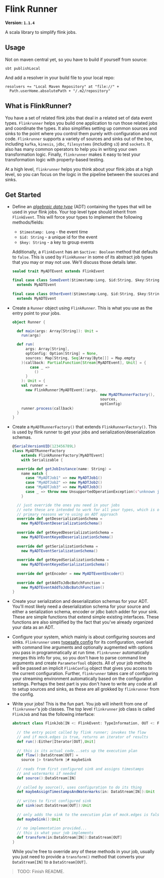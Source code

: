 # Flink Runner

**Version: `1.1.4`**

A scala library to simplify flink jobs.

## Usage

Not on maven central yet, so you have to build if yourself from source:

```sbtshell
sbt publishLocal
```

And add a resolver in your build file to your local repo:

```sbtshell
resolvers += "Local Maven Repository" at "file://" + 
  Path.userHome.absolutePath + "/.m2/repository"
```

## What is FlinkRunner?

You have a set of related flink jobs that deal in a related set of
data event types. `Flinkrunner` helps you build one application to run
those related jobs and coordinate the types. It also simplifies setting
up common sources and sinks to the point where you control them purely
with configuration and not code. `Flinkrunner` supports a variety of sources
and sinks out of the box, including `kafka`, `kinesis`, `jdbc`, `filesystems` 
(including `s3`) and `sockets`. It also has many common
operators to help you in writing your own transformation logic. Finally, `flinkrunner`
makes it easy to test your transformation logic with property-based testing.

At a high level, `flinkrunner` helps you think about your flink jobs at a high level, 
so you can focus on the logic in the pipeline between the sources and sinks.

## Get Started

* Define an 
[*algebraic data type*](http://tpolecat.github.io/presentations/algebraic_types.html#1) 
(ADT) containing the types that will be used in your flink jobs. Your top level type
should inherit from `FlinkEvent`. This will force your types to implement the following
methods/fields:

  * `$timestamp: Long` - the event time
  * `$id: String` - a unique id for the event
  * `$key: String` - a key to group events

  Additionally, a `FlinkEvent` has an `$active: Boolean` method that defaults to `false`.
  This is used by `FlinkRunner` in some of its abstract job types that you may or may not
  use. We'll discuss those details later.
  
  ```scala
  sealed trait MyADTEvent extends FlinkEvent
  
  final case class SomeEvent($timestamp:Long, $id:String, $key:String, ...)
    extends MyADTEvent
    
  final case class OtherEvent($timestamp:Long, $id:String, $key:String, ...)
    extends MyADTEvent
  ```

* Create a `Runner` object using `FlinkRunner`. This is what you use as the entry point
to your jobs.

  ```scala
  object Runner {
  
    def main(args: Array[String]): Unit =
      run(args)
  
    def run(
        args: Array[String],
        optConfig: Option[String] = None,
        sources: Map[String, Seq[Array[Byte]]] = Map.empty
      )(callback: PartialFunction[Stream[MyADTEvent], Unit] = {
          case _ =>
            ()
        }
      ): Unit = {
      val runner =
        new FlinkRunner[MyADTEvent](args,
                                          new MyADTRunnerFactory(),
                                          sources,
                                          optConfig)
      runner.process(callback)
    }
  }
  ```

* Create a `MyADTRunnerFactory()` that extends `FlinkRunnerFactory()`. This is used
by flink runner to get your jobs and serialization/deserialization schemas.

  ```scala
  @SerialVersionUID(123456789L)
  class MyADTRunnerFactory
      extends FlinkRunnerFactory[MyADTEvent]
      with Serializable {
  
    override def getJobInstance(name: String) =
      name match {
        case "MyADTJob1" => new MyADTJob1()
        case "MyADTJob2" => new MyADTJob2()
        case "MyADTJob3" => new MyADTJob3()
        case _ => throw new UnsupportedOperationException(s"unknown job $name")
      }
  
    // just override the ones you need in your jobs
    // note these are intended to work for all your types, which is one of the
    // primary reasons we're using an ADT approach
    override def getDeserializationSchema =
      new MyADTEventDeserializationSchema()
      
    override def getKeyedDeserializationSchema =
      new MyADTEventKeyedDeserializationSchema()
      
    override def getSerializationSchema =
      new MyADTEventSerializationSchema()
      
    override def getKeyedSerializationSchema =
      new MyADTEventKeyedSerializationSchema()
      
    override def getEncoder = new MyADTEventEncoder()
    
    override def getAddToJdbcBatchFunction =
      new MyADTEventAddToJdbcBatchFunction()
  }
  
  ```

* Create your serialization and deserialization schemas for your ADT. 
You'll most likely need a deserialization schema
for your source and either a serialization schema, encoder or jdbc batch adder
for your sink. These are simple functions that extend simple existing interfaces.
These functions are also simplified by the fact that you've already organized your
data as an ADT. 

* Configure your system, which mainly is about configuring sources and sinks. `Flinkrunner`
uses [typesafe config](https://lightbend.github.io/config/) for its configuration, 
overlaid with command line arguments
and optionally augmented with options you pass in programmatically at run time. 
`Flinkrunner` automatically merges this info for you, so you don't have 
to parse command line arguments and create `ParameterTool` objects.
All of your job methods will be passed an implicit `FlinkConfig` object that 
gives you access to
the current configuration. Further, `flinkrunner` takes care of configuring your streaming
environment automatically based on the configuration settings. Perhaps the best part is
you don't have to write any code at all to setup sources and sinks, as these are all
grokked by `flinkrunner` from the config.

* Write your jobs! This is the fun part. You job will inherit from one of `flinkrunner`'s
job classes. The top level `flinkrunner` job class is called `FlinkJob` and has the
following interface:

  ```scala
  abstract class FlinkJob[IN <: FlinkEvent: TypeInformation, OUT <: FlinkEvent: TypeInformation] extends LazyLogging {
    
    // the entry point called by flink runner; invokes the flow
    // and if mock.edges is true, returns an iterator of results
    def run():Either[Iterator[OUT],Unit]
    
    // this is its actual code...sets up the execution plan
    def flow():DataStream[OUT] =
      source |> transform |# maybeSink
    
    // reads from first configured sink and assigns timestamps
    // and watermarks if needed
    def source():DataStream[IN]
    
    // called by source(), uses configuration to do its thing
    def maybeAssignTimestampsAndWatermarks(in: DataStream[IN]):Unit
    
    // writes to first configured sink
    def sink(out:DataStream[OUT]):Unit
    
    // only adds the sink to the execution plan of mock.edges is fals
    def maybeSink():Unit
    
    // no implementation provided...
    // this is what your job implements
    def transform(in:DataStream[IN]):DataStream[OUT]
  }
  ```
  
  While you're free to override any of these methods in your job, 
  usually you just need to provide a `transform()` method that
  converts your `DataStream[IN]` to a `DataStream[OUT]`. 

> TODO: Finish README.

